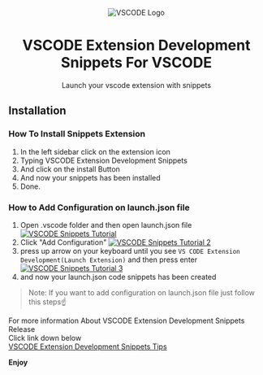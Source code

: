 <p align="center">
    <img src="https://i.postimg.cc/3x09spzy/vscode-extension-development-snippets-logo.jpg" alt="VSCODE Logo">
    <h1 align="center">VSCODE Extension Development Snippets For VSCODE</h1>
    <p align="center">Launch your vscode extension with snippets</p>
</p>

## Installation
### How To Install Snippets Extension
1. In the left sidebar click on the extension icon
2. Typing VSCODE Extension Development Snippets
3. And click on the install Button
4. And now your snippets has been installed
5. Done.

### How to Add Configuration on launch.json file
1. Open .vscode folder and then open launch.json file
[![VSCODE Snippets Tutorial](https://www.linkpicture.com/q/vscode-snippets-tutorial.gif)](https://www.linkpicture.com/q/vscode-snippets-tutorial.gif)
2. Click "Add Configuration"
[![VSCODE Snippets Tutorial 2](https://www.linkpicture.com/q/vscode-snippets-tutorial-2.gif)](https://www.linkpicture.com/q/vscode-snippets-tutorial-2.gif)
3. press up arrow on your keyboard until you see `VS CODE Extension Development(Launch Extension)` and then press enter
[![VSCODE Snippets Tutorial 3](https://www.linkpicture.com/q/vscode-snippets-tutorial-3.gif)](https://www.linkpicture.com/q/vscode-snippets-tutorial-3.gif)
4. and now your launch.json code snippets has been created
> Note: If you want to add configuration on launch.json file just follow this steps☝

For more information About VSCODE Extension Development Snippets Release<br>
Click link down below<br>
[VSCODE Extension Development Snippets Tips](https://github.com/amiralariska/vscode-extension-development-snippets-release/blob/vscode-extension-development-snippets-release/vscode-extension-development-snippets-tips.md)

**Enjoy**